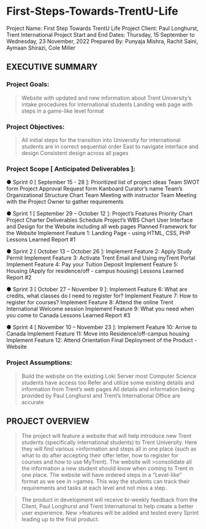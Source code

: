# First-Steps-Towards-TrentU-Life

Project Name: First Step Towards TrentU Life
Project Client: Paul Longhurst, Trent International
Project Start and End Dates: Thursday, 15 September to Wednesday, 23 November, 2022
Prepared By: Punyaja Mishra, Rachit Saini, Aymaan Shirazi, Cole Miller



## EXECUTIVE SUMMARY

### Project Goals:
>Website with updated and new information about Trent University’s intake procedures for international students
>Landing web page with steps in a game-like level format


### Project Objectives:
>All initial steps for the transition into University for international students are in correct sequential order
>East to navigate interface and design
>Consistent design across all pages


### Project Scope [ Anticipated Deliverables ]:
● Sprint 0 [ September 15 - 28 ]:
Prioritized list of project ideas 
Team SWOT form
Project Approval Request form
Kanboard Curator’s name
Team’s Organizational Structure Chart
Team Meeting with instructor
Team Meeting with the Project Owner to gather requirements

● Sprint 1 [ September 29 – October 12 ]:
Project’s Features Priority Chart
Project Charter
Deliverables Schedule
Project’s WBS Chart
User Interface and Design for the Website including all web pages
Planned Framework for the Website
Implement Feature 1: Landing Page - using HTML, CSS, PHP
Lessons Learned Report #1
 

● Sprint 2 [ October 13 – October 26 ]:
Implement Feature 2: Apply Study Permit
Implement Feature 3: Activate Trent Email and Using myTrent Portal
Implement Feature 4: Pay your Tuition Deposit
Implement Feature 5: Housing (Apply for residence/off - campus housing)
Lessons Learned Report #2


● Sprint 3 [ October 27 – November 9 ]:
Implement Feature 6: What are credits, what classes do I need to register for?
Implement Feature 7: How to register for courses?
Implement Feature 8: Attend the online Trent International Welcome session
Implement Feature 9: What you need when you come to Canada
Lessons Learned Report #3


● Sprint 4 [ November 10 – November 23 ]:
Implement Feature 10: Arrive to Canada
Implement Feature 11: Move into Residence/off-campus housing
Implement Feature 12: Attend Orientation
Final Deployment of the Product - Website
 
### Project Assumptions:
>Build the website on the existing Loki Server most Computer Science students have access too
>Refer and utilize some existing details and information from Trent’s web pages
>All details and information being provided by Paul Longhurst and Trent’s International Office are accurate



## PROJECT OVERVIEW

>The project will feature a website that will help introduce new Trent students (specifically international students) to Trent University.  Here they will find various >information and steps all in one place (such as what to do after accepting their offer letter, how to register for courses and how to use MyTrent). The website will >consolidate all the information a new student should know when coming to Trent in one place. The website will have ordered steps in a “Level-like” format as we see in >games. This way the students can track their requirements and tasks at each level and not miss a step.

>The product in development will receive bi-weekly feedback from the Client, Paul Longhurst and Trent International to help create a better user experience. New >features will be added and tested every Sprint leading up to the final product. 




